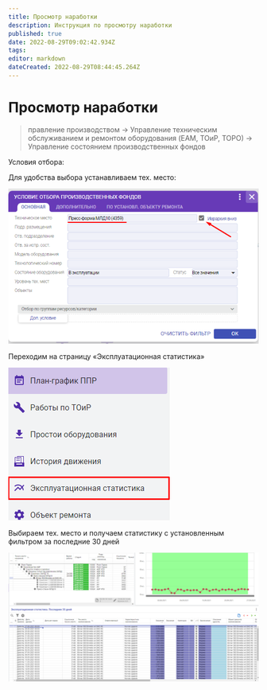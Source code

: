 ```yaml
---
title: Просмотр наработки
description: Инструкция по просмотру наработки
published: true
date: 2022-08-29T09:02:42.934Z
tags: 
editor: markdown
dateCreated: 2022-08-29T08:44:45.264Z
---
```


# Просмотр наработки

>правление производством → Управление техническим обслуживанием и ремонтом оборудования (EAM, ТОиР, ТОРО) → Управление состоянием производственных фондов

Условия отбора:

Для удобства выбора устанавливаем тех. место:

![](<../../assets/0 (141).png>)

Переходим на страницу «Эксплуатационная статистика»

![](<../../assets/1 (146).png>)

Выбираем тех. место и получаем статистику с установленным фильтром за последние 30 дней

![](<../../assets/2 (105).png>)
